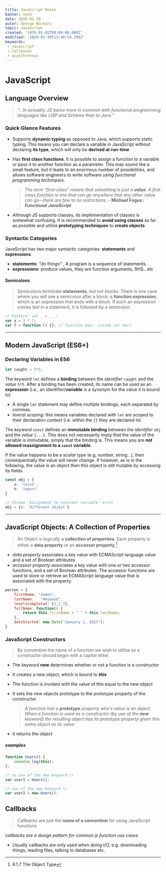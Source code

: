 ```yaml
---
title: JavaScript Notes
banner: none
date: 2020-01-30
autor: George Bockari
topic: JavaScript
created: '1970-01-01T00:00:00.000Z'
modified: '2020-01-30T13:40:54.206Z'
keywords:
 - javascript
 - callbacks
 - asynchronous
---
```


# **JavaScript** 

## Language Overview

> *"...In actuality JS bares more in common with functional programming languages like LISP and Scheme than to Java* "

### Quick Glance Features

- Supports **dynamic typing** as opposed to Java, which supports static typing. This means you can declare a variable in JavaScript without declaring **its type**, which will only be **derived at run-time**

- Has **first class functions**. It is possible to assign a function to a variable or pass it to another function as a parameter. This may sound like a small feature, but it leads to an enormous number of possibilities, and allows software engineers to write software *using functional programming techniques*.

  > _The term "first-class" means that something is just a __value__. A first class function is one that can go anywhere that any other value can go--there are few to no restrictions._ - **Michael Fogus : _Functional JavaScript_**

- Although JS supports classes, its implementation of classes is somewhat confusing. It is recommended to **avoid using classes** as far as possible and utilize **prototyping techniques** to **create objects**

### Syntactic Categories

JavaScript has two major syntactic categories: __statements__ and __expressions__

- __statements__: _"do things"_ , A  program is a sequence of statements.
- __expressions__: produce values, they are function arguments, RHS...etc 

#### Semicolons

> Semicolons terminate __statements__, but not _blocks_. There is one case where you will see a semicolon after a block: a __function expression__, which is an expression that ends with a block. If such an expression comes last in a statement, it is followed by a semicolon:

```javascript
// Pattern: var _ = ___;
var x = 3 * 7;
var f = function () {}; // function expr. inside var decl.
```

---

## Modern JavaScript (ES6+)

### Declaring Variables in ES6

```javascript
let caught = 5*5;
```

The _keyword_ `let` defines a **binding** between the *identifier* `caught` and the _value_ `5*5`. After a binding has been created, its name can be used as an **expression** (i.e., an identifier/**variable** is a synonym for the value it is bound to)

- A single `let` statement may define multiple bindings, each separated by commas.
- *lexical scoping*: this means variables declared with `let` are scoped to their declaration context (i.e. within the `{}` they are declared in)

The *keyword* `const` defines an **immutable binding** between the *identifier* `obj` and the _value_ `{...}`. This does not necessarily imply that the value of the variable is immutable, simply that the binding is. This means you are **not allowed reassignment to a `const` variable**. 

If the value happens to be a _scalar type_ (e.g, number, string...), then consequentially the value will never change. If however, as is in the following, the value is an object then this object is still mutable by accessing its fields. 

```javascript
const obj = {
    a: 'value',
    b: 'import'
}

// throws 'Assignment to constant variable' error
obj = {x: 'different object'}
```



---

## JavaScript Objects: A Collection of Properties

> An Object is logically a **collection of properties**. Each property is either a **data property** or an **accessor property**.[^1]

- _data property_ associates a key value with ECMAScript language value and a set of Boolean attributes
- _accessor property_ associates a key value with one or two accessor functions, and a set of Boolean attributes. The accessor functions are used to store or retrieve an ECMAScript language value that is associated with the property.

```javascript
person = {
    firstName: "James",
    lastName:	"Heywood",
    levelsCompleted: [1,2,3],
    fullName: function() {
        return this.firstName + " " + this.lastName;
    },
    dateStarted: new Date("January 1, 2017");
}
```



### JavaScript Constructors

> By convention the name of a function we wish to utilize as a constructor should begin with a capital letter.

- The keyword __new__ determines whether or not a function is a constructor

- It creates a new object, which is bound to ___this___

- The function is invoked with the value of this equal to the new object

- It sets the new objects prototype to the prototype property of the constructor

  > _A function has a __prototype__ property who's value is an object. When a function is used as a constructor (by use of the __new__ keyword) the resulting object has its prototype property given this same object as its value_ 

- it returns the object

##### examples

```javascript
function Users() {
    console.log(this);
};

/* no use of the new keyword */
var user1 = Users();

/* use of the new keyword */
var user2 = new Users();
```




## Callbacks

> Callbacks are just the __name of a convention__ for using JavaScript functions

_callbacks are a design pattern for common js function use cases_

- Usually callbacks are only used when doing I/O, e.g. downloading things, reading files, talking to databases etc.

[^1]: 6.1.7 The Object Type
